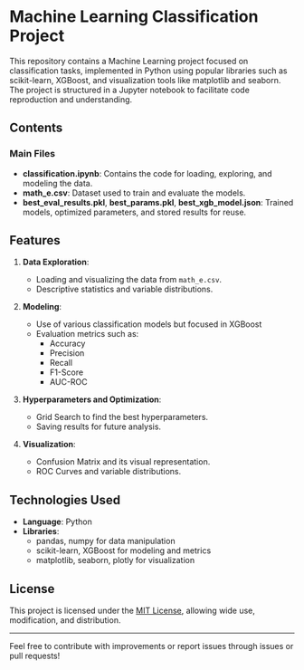 # Machine Learning Classification Project

This repository contains a Machine Learning project focused on classification tasks, implemented in Python using popular libraries such as scikit-learn, XGBoost, and visualization tools like matplotlib and seaborn. The project is structured in a Jupyter notebook to facilitate code reproduction and understanding.

## Contents

### Main Files
- **classification.ipynb**: Contains the code for loading, exploring, and modeling the data.
- **math_e.csv**: Dataset used to train and evaluate the models.
- **best_eval_results.pkl**, **best_params.pkl**, **best_xgb_model.json**: Trained models, optimized parameters, and stored results for reuse.

## Features

1. **Data Exploration**:
   - Loading and visualizing the data from `math_e.csv`.
   - Descriptive statistics and variable distributions.

2. **Modeling**:
   - Use of various classification models but focused in XGBoost
   - Evaluation metrics such as:
     - Accuracy
     - Precision
     - Recall
     - F1-Score
     - AUC-ROC

3. **Hyperparameters and Optimization**:
   - Grid Search to find the best hyperparameters.
   - Saving results for future analysis.

4. **Visualization**:
   - Confusion Matrix and its visual representation.
   - ROC Curves and variable distributions.

## Technologies Used

- **Language**: Python
- **Libraries**:
  - pandas, numpy for data manipulation
  - scikit-learn, XGBoost for modeling and metrics
  - matplotlib, seaborn, plotly for visualization


## License

This project is licensed under the [MIT License](LICENSE), allowing wide use, modification, and distribution.

---

Feel free to contribute with improvements or report issues through issues or pull requests!
